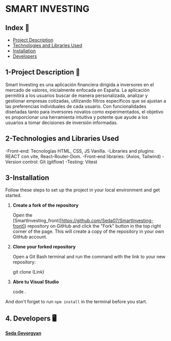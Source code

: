 # SMART INVESTING

## Index 📑
- [Project Description](#project-description-)
- [Technologies and Libraries Used](#2-technologies-and-libraries-used)
- [Installation](#3-installation)
- [Developers](#4-developers-️)

## 1-Project Description 📖

Smart Investing es una aplicación financiera dirigida a inversores en el mercado de valores, inicialmente enfocada en España. La aplicación permitirá a los usuarios buscar de manera personalizada, analizar y gestionar empresas cotizadas, utilizando filtros específicos que se ajustan a las preferencias individuales de cada usuario. Con funcionalidades diseñadas tanto para inversores novatos como experimentados, el objetivo es proporcionar una herramienta intuitiva y potente que ayude a los usuarios a tomar decisiones de inversión informadas.


## 2-Technologies and Libraries Used

-Front-end: Tecnologías HTML, CSS, JS Vanilla. 
-Libraries and plugins: REACT con vite, React-Router-Dom. 
-Front-end libraries: (Axios, Tailwind)
-Version control: Git (gitflow)
-Testing: Vitest



## 3-Installation

Follow these steps to set up the project in your local environment and get started.

1. **Create a fork of the repository**

      Open the [SmartInvesting_front([https://github.com/Seda07/SmartInvesting-front]) repository on GitHub and click the "Fork" button in the top right corner of the page. This will create a copy of the repository in your own GitHub account.

2. **Clone your forked repository**

      Open a Git Bash terminal and run the command with the link to your new repository:

   git clone (Link)

3. **Abre tu Visual Studio**

   code .

And don't forget to run `npm install` in the terminal before you start.



## 4. Developers 🖥️


[**Seda Gevorgyan**](https://github.com/Seda07)

